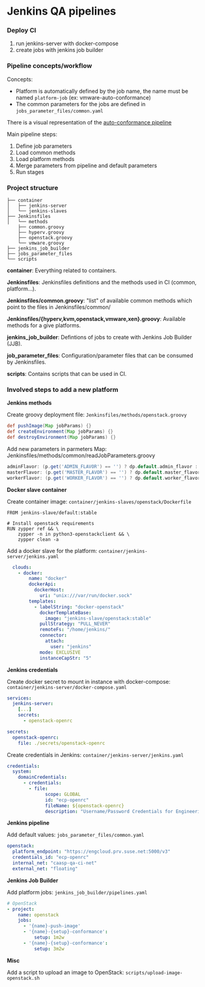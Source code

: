 # Jenkins QA pipelines

### Deploy CI

1. run jenkins-server with docker-compose
2. create jobs with jenkins job builder

### Pipeline concepts/workflow

Concepts:

* Platform is automatically defined by the job name, the name must
be named `platform-job` (ex: vmware-auto-conformance)
* The common parameters for the jobs are defined in
`jobs_parameter_files/common.yaml`

There is a visual representation of the
[auto-conformance pipeline](./docs/graph-conformance-pipeline.png)

Main pipeline steps:

1. Define job parameters
2. Load common methods
3. Load platform methods
4. Merge parameters from pipeline and default parameters
5. Run stages


### Project structure

```
├── container
│   ├── jenkins-server
│   └── jenkins-slaves
├── Jenkinsfiles
│   └── methods
    ├── common.groovy
    ├── hyperv.groovy
    ├── openstack.groovy
    └── vmware.groovy
├── jenkins_job_builder
├── jobs_parameter_files
└── scripts
```

**container**: Everything related to containers.

**Jenkinsfiles**: Jenkinsfiles definitions and the methods
used in CI (common, platform...).

**Jenkinsfiles/common.groovy**: "list" of available common methods
which point to the files in Jenkinsfiles/common/

**Jenkinsfiles/{hyperv,kvm,openstack,vmware,xen}.groovy**: Available
methods for a give platforms.

**jenkins_job_builder**: Defintions of jobs to create
with Jenkins Job Builder (JJB).

**job_parameter_files**: Configuration/parameter files
that can be consumed by Jenkinsfiles.

**scripts**: Contains scripts that can be used in CI.


### Involved steps to add a new platform

**Jenkins methods**

Create groovy deployment file: `Jenkinsfiles/methods/openstack.groovy`

```groovy
def pushImage(Map jobParams) {}
def createEnvironment(Map jobParams) {}
def destroyEnvironment(Map jobParams) {}
```


Add new parameters in parmeters Map: Jenkinsfiles/methods/common/readJobParameters.groovy

```groovy
adminFlavor: (p.get('ADMIN_FLAVOR') == '') ? dp.default.admin_flavor : p.get('ADMIN_FLAVOR'),
masterFlavor: (p.get('MASTER_FLAVOR') == '') ? dp.default.master_flavor : p.get('MASTER_FLAVOR'),
workerFlavor: (p.get('WORKER_FLAVOR') == '') ? dp.default.worker_flavor : p.get('WORKER_FLAVOR'),
```

**Docker slave container**

Create container image: `container/jenkins-slaves/openstack/Dockerfile`

```
FROM jenkins-slave/default:stable

# Install openstack requirements
RUN zypper ref && \
    zypper -n in python3-openstackclient && \
    zypper clean -a
```

Add a docker slave for the platform: `container/jenkins-server/jenkins.yaml`

```yaml
  clouds:
    - docker:
        name: "docker"
        dockerApi:
          dockerHost:
            uri: "unix:///var/run/docker.sock"
        templates:
          - labelString: "docker-openstack"
            dockerTemplateBase:
              image: "jenkins-slave/openstack:stable"
            pullStrategy: "PULL_NEVER"
            remoteFs: "/home/jenkins/"
            connector:
              attach:
                user: "jenkins"
            mode: EXCLUSIVE
            instanceCapStr: "5"
```


**Jenkins credentials**

Create docker secret to mount in instance with docker-compose: `container/jenkins-server/docker-compose.yaml`

```yaml
services:
  jenkins-server:
    [...]
    secrets:
      - openstack-openrc

secrets:
  openstack-openrc:
    file: ./secrets/openstack-openrc
```

Create credentials in Jenkins: `container/jenkins-server/jenkins.yaml`

```yaml
credentials:
  system:
    domainCredentials:
      - credentials:
        - file:
              scope: GLOBAL
              id: "ecp-openrc"
              fileName: ${openstack-openrc}
              description: "Username/Password Credentials for Engineering Cloud in Provo"
```


**Jenkins pipeline**

Add default values: `jobs_parameter_files/common.yaml`

```yaml
openstack:
  platform_endpoint: "https://engcloud.prv.suse.net:5000/v3"
  credentials_id: "ecp-openrc"
  internal_net: "caasp-qa-ci-net"
  external_net: "floating"
```


**Jenkins Job Builder**

Add platform jobs: `jenkins_job_builder/pipelines.yaml`

```yaml
# OpenStack
- project:
    name: openstack
    jobs:
      - '{name}-push-image'
      - '{name}-{setup}-conformance':
          setup: 1m2w
      - '{name}-{setup}-conformance':
          setup: 3m2w
```


**Misc**

Add a script to upload an image to OpenStack: `scripts/upload-image-openstack.sh`
